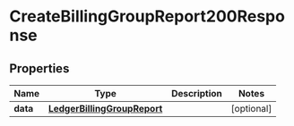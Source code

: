 

# CreateBillingGroupReport200Response


## Properties

| Name | Type | Description | Notes |
|------------ | ------------- | ------------- | -------------|
|**data** | [**LedgerBillingGroupReport**](LedgerBillingGroupReport.md) |  |  [optional] |



